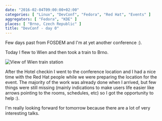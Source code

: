 ```yaml
---
date: "2016-02-04T09:00:00+02:00"
categories: [ "Linux", "DevConf", "Fedora", "Red Hat", "Events" ]
aggregators: [ "Fedora", "KDE" ]
places: [ "Brno, Czech Republic" ]
title: "DevConf - day 0"
---
```


Few days past from FOSDEM and I'm at yet another conference :).

Today I flew to Wien and then took a train to Brno.

![View of Wien train station](/img/posts/2016_02_04_devconf_day0.jpg)

After the Hotel checkin I went to the conference location and I had a nice time with the Red Hat people while we were preparing the location for the event.
The majority of the work was already done when I arrived, but few things were still missing (mainly indications to make users life easier like arrows pointing to the rooms, schedules, etc) so I got the opportunity to help :).

I'm really looking forward for tomorrow because there are a lot of very interesting talks.
